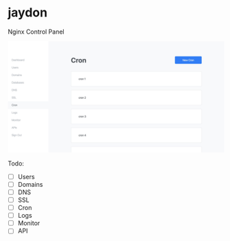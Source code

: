 # jaydon

Nginx Control Panel

<img src="preview.jpg" alt="" width="600" />

Todo:

- [ ] Users
- [ ] Domains
- [ ] DNS
- [ ] SSL
- [ ] Cron
- [ ] Logs
- [ ] Monitor
- [ ] API
